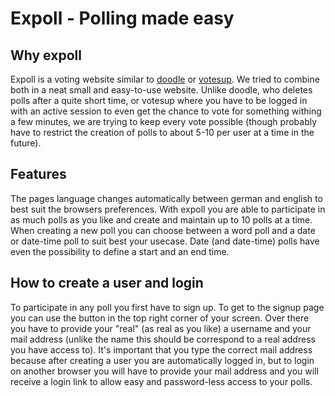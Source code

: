 # Expoll - Polling made easy

## Why expoll

Expoll is a voting website similar to [doodle](https://doodle.com) or [votesup](https://votesup.eu). We tried to combine both in a neat small and easy-to-use website. Unlike doodle, who deletes polls after a quite short time, or votesup where you have to be logged in with an active session to even get the chance to vote for something withing a few minutes, we are trying to keep every vote possible (though probably have to restrict the creation of polls to about 5-10 per user at a time in the future).

## Features

The pages language changes automatically between german and english to best suit the browsers preferences. With expoll you are able to participate in as much polls as you like and create and maintain up to 10 polls at a time. When creating a new poll you can choose between a word poll and a date or date-time poll to suit best your usecase. Date (and date-time) polls have even the possibility to define a start and an end time.

## How to create a user and login

To participate in any poll you first have to sign up. To get to the signup page you can use the button in the top right corner of your screen. Over there you have to provide your "real" (as real as you like) a username and your mail address (unlike the name this should be correspond to a real address you have access to). It's important that you type the correct mail address because after creating a user you are automatically logged in, but to login on another browser you will have to provide your mail address and you will receive a login link to allow easy and password-less access to your polls.
